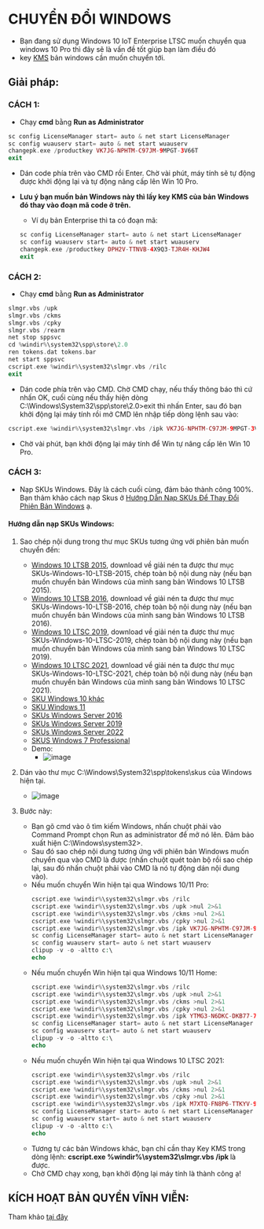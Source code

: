 # CHUYỂN ĐỔI WINDOWS #
  - Bạn đang sử dụng Windows 10 IoT Enterprise LTSC muốn chuyển qua windows 10 Pro thì đây sẽ là vấn đề tốt giúp bạn làm điều đó
  - key [KMS](https://github.com/BsNgChiThanh/KeyKMS) bản windows cần muốn chuyển tới.
 
## Giải pháp: ##
 
### CÁCH 1: ###

  - Chạy **cmd** bằng **Run as Administrator**

  ```php
  sc config LicenseManager start= auto & net start LicenseManager
  sc config wuauserv start= auto & net start wuauserv
  changepk.exe /productkey VK7JG-NPHTM-C97JM-9MPGT-3V66T
  exit
  ```

  - Dán code phía trên vào CMD rồi Enter. Chờ vài phút, máy tính sẽ tự động được khởi động lại và tự động nâng cấp lên Win 10 Pro.
  - **Lưu ý bạn muốn bản Windows này thì lấy key KMS của bản Windows đó thay vào đoạn mã code ở trên.**
    - Ví dụ bản Enterprise thì ta có đoạn mã: 
    
    ```php
    sc config LicenseManager start= auto & net start LicenseManager
    sc config wuauserv start= auto & net start wuauserv
    changepk.exe /productkey DPH2V-TTNVB-4X9Q3-TJR4H-KHJW4
    exit
    ```

### CÁCH 2: ###

  - Chạy **cmd** bằng **Run as Administrator**
  
  ```PHP
  slmgr.vbs /upk
  slmgr.vbs /ckms
  slmgr.vbs /cpky
  slmgr.vbs /rearm
  net stop sppsvc
  cd %windir%\system32\spp\store\2.0
  ren tokens.dat tokens.bar
  net start sppsvc
  cscript.exe %windir%\system32\slmgr.vbs /rilc
  exit
  ```

  - Dán code phía trên vào CMD. Chờ CMD chạy, nếu thấy thông báo thì cứ nhấn OK, cuối cùng nếu thấy hiện dòng C:\Windows\System32\spp\store\2.0>exit thì nhấn Enter, sau đó bạn khởi động lại máy tính rồi mở CMD lên nhập tiếp dòng lệnh sau vào:
    
  ```PHP
  cscript.exe %windir%\system32\slmgr.vbs /ipk VK7JG-NPHTM-C97JM-9MPGT-3V66T
  ```

  - Chờ vài phút, bạn khởi động lại máy tính để Win tự nâng cấp lên Win 10 Pro.

### CÁCH 3: ###

  - Nạp SKUs Windows. Đây là cách cuối cùng, đảm bảo thành công 100%. Bạn thảm khảo cách nạp Skus ở [Hướng Dẫn Nạp SKUs Để Thay Đổi Phiên Bản Windows](https://21ak22.com/huong-dan-nap-skus-de-thay-doi-ban-windows.html) ạ.

#### Hướng dẫn nạp SKUs Windows: ###
1. Sao chép nội dung trong thư mục SKUs tương ứng với phiên bản muốn chuyển đến:
   - [Windows 10 LTSB 2015](https://raw.githubusercontent.com/BsNgChiThanh/ChuyenDoiWindows/IMP/SKUs-Windows-10-LTSB-2015.rar), download về giải nén ta được thư mục SKUs-Windows-10-LTSB-2015, chép toàn bộ nội dung này (nếu bạn muốn chuyển bản Windows của mình sang bản Windows 10 LTSB 2015).
   - [Windows 10 LTSB 2016](https://raw.githubusercontent.com/BsNgChiThanh/ChuyenDoiWindows/IMP/SKUs-Windows-10-LTSB-2016.rar), download về giải nén ta được thư mục SKUs-Windows-10-LTSB-2016, chép toàn bộ nội dung này (nếu bạn muốn chuyển bản Windows của mình sang bản Windows 10 LTSB 2016).
   - [Windows 10 LTSC 2019](https://raw.githubusercontent.com/BsNgChiThanh/ChuyenDoiWindows/IMP/SKUs-Windows-10-LTSC-2019.rar), download về giải nén ta được thư mục SKUs-Windows-10-LTSC-2019, chép toàn bộ nội dung này (nếu bạn muốn chuyển bản Windows của mình sang bản Windows 10 LTSC 2019).
   - [Windows 10 LTSC 2021](https://raw.githubusercontent.com/BsNgChiThanh/ChuyenDoiWindows/IMP/SKUs-Windows-10-LTSC-2021.rar), download về giải nén ta được thư mục SKUs-Windows-10-LTSC-2021, chép toàn bộ nội dung này (nếu bạn muốn chuyển bản Windows của mình sang bản Windows 10 LTSC 2021).
   - [SKU Windows 10 khác](https://raw.githubusercontent.com/BsNgChiThanh/ChuyenDoiWindows/IMP/SKUs-Windows-10.rar)
   - [SKU Windows 11](https://raw.githubusercontent.com/BsNgChiThanh/ChuyenDoiWindows/IMP/SKUs-Windows-11.rar)
   - [SKUs Windows Server 2016](https://raw.githubusercontent.com/BsNgChiThanh/ChuyenDoiWindows/IMP/SKUs-Windows-Server-2016.rar)
   - [SKUs Windows Server 2019](https://raw.githubusercontent.com/BsNgChiThanh/ChuyenDoiWindows/IMP/SKUs-Windows-Server-2019.rar)
   - [SKUs Windows Server 2022](https://raw.githubusercontent.com/BsNgChiThanh/ChuyenDoiWindows/IMP/SKUs-Windows-Server-2022.rar)
   - [SKUS Windows 7 Professional](https://raw.githubusercontent.com/BsNgChiThanh/ChuyenDoiWindows/IMP/SKU%20Windows%207%20Professional.rar)
   - Demo:
     - ![image](https://github.com/user-attachments/assets/4a9be6de-c3f9-423c-9ec9-76c432477f07)

2. Dán vào thư mục C:\Windows\System32\spp\tokens\skus của Windows hiện tại.

   - ![image](https://github.com/user-attachments/assets/faffb740-e200-4cce-ad31-1dd07bc453db)

3. Bước này:
   - Bạn gõ cmd vào ô tìm kiếm Windows, nhấn chuột phải vào Command Prompt chọn Run as administrator để mở nó lên. Đảm bảo xuất hiện C:\Windows\system32>.
   - Sau đó sao chép nội dung tương ứng với phiên bản Windows muốn chuyển qua vào CMD là được (nhấn chuột quét toàn bộ rồi sao chép lại, sau đó nhấn chuột phải vào CMD là nó tự động dán nội dung vào).
   - Nếu muốn chuyển Win hiện tại qua Windows 10/11 Pro:
     ```php
     cscript.exe %windir%\system32\slmgr.vbs /rilc
     cscript.exe %windir%\system32\slmgr.vbs /upk >nul 2>&1
     cscript.exe %windir%\system32\slmgr.vbs /ckms >nul 2>&1
     cscript.exe %windir%\system32\slmgr.vbs /cpky >nul 2>&1
     cscript.exe %windir%\system32\slmgr.vbs /ipk VK7JG-NPHTM-C97JM-9MPGT-3V66T
     sc config LicenseManager start= auto & net start LicenseManager
     sc config wuauserv start= auto & net start wuauserv
     clipup -v -o -altto c:\
     echo
     ```
   - Nếu muốn chuyển Win hiện tại qua Windows 10/11 Home:
     ```php
     cscript.exe %windir%\system32\slmgr.vbs /rilc
     cscript.exe %windir%\system32\slmgr.vbs /upk >nul 2>&1
     cscript.exe %windir%\system32\slmgr.vbs /ckms >nul 2>&1
     cscript.exe %windir%\system32\slmgr.vbs /cpky >nul 2>&1
     cscript.exe %windir%\system32\slmgr.vbs /ipk YTMG3-N6DKC-DKB77-7M9GH-8HVX7
     sc config LicenseManager start= auto & net start LicenseManager
     sc config wuauserv start= auto & net start wuauserv
     clipup -v -o -altto c:\
     echo
     ```
   - Nếu muốn chuyển Win hiện tại qua Windows 10 LTSC 2021:
     ```php
     cscript.exe %windir%\system32\slmgr.vbs /rilc
     cscript.exe %windir%\system32\slmgr.vbs /upk >nul 2>&1
     cscript.exe %windir%\system32\slmgr.vbs /ckms >nul 2>&1
     cscript.exe %windir%\system32\slmgr.vbs /cpky >nul 2>&1
     cscript.exe %windir%\system32\slmgr.vbs /ipk M7XTQ-FN8P6-TTKYV-9D4CC-J462D
     sc config LicenseManager start= auto & net start LicenseManager
     sc config wuauserv start= auto & net start wuauserv
     clipup -v -o -altto c:\
     echo
     ```
   - Tương tự các bản Windows khác, bạn chỉ cần thay Key KMS trong dòng lệnh: **cscript.exe %windir%\system32\slmgr.vbs /ipk <Key KMS>** là được.
   - Chờ CMD chạy xong, bạn khởi động lại máy tính là thành công ạ!
      
 ## KÍCH HOẠT BẢN QUYỀN VĨNH VIỄN: ##

 Tham khảo [tại đây](https://github.com/BsNgChiThanh/Kich-hoat-Windows)
